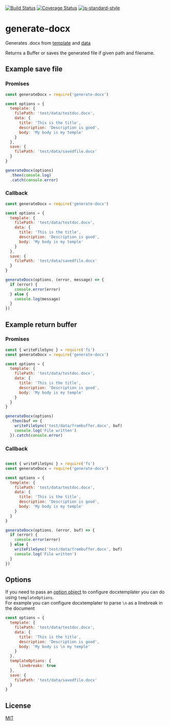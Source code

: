 [![Build Status](https://travis-ci.org/telemark/generate-docx.svg?branch=master)](https://travis-ci.org/telemark/generate-docx)
[![Coverage Status](https://coveralls.io/repos/telemark/generate-docx/badge.svg?branch=master&service=github)](https://coveralls.io/github/telemarks/generate-docx?branch=master)
[![js-standard-style](https://img.shields.io/badge/code%20style-standard-brightgreen.svg?style=flat)](https://github.com/feross/standard)

# generate-docx

Generates .docx from [template](test/data/testdoc.docx) and [data](test/data/testdata.json)

Returns a Buffer or saves the generated file if given path and filename.

## Example save file

### Promises

```js
const generateDocx = require('generate-docx')

const options = {
  template: {
    filePath: 'test/data/testdoc.docx',
    data: {
      title: 'This is the title',
      description: 'Description is good',
      body: 'My body is my temple'
    }
  },
  save: {
    filePath: 'test/data/savedfile.docx'
  }
}

generateDocx(options)
  .then(console.log)
  .catch(console.error)
```

### Callback

```js
const generateDocx = require('generate-docx')

const options = {
  template: {
    filePath: 'test/data/testdoc.docx',
    data: {
      title: 'This is the title',
      description: 'Description is good',
      body: 'My body is my temple'
    }
  },
  save: {
    filePath: 'test/data/savedfile.docx'
  }
}

generateDocx(options, (error, message) => {
  if (error) {
    console.error(error)
  } else {
    console.log(message)
  }
})
```

## Example return buffer

### Promises

```js
const { writeFileSync } = require('fs')
const generateDocx = require('generate-docx')

const options = {
  template: {
    filePath: 'test/data/testdoc.docx',
    data: {
      title: 'This is the title',
      description: 'Description is good',
      body: 'My body is my temple'
    }
  }
}

generateDocx(options)
  .then(buf => {
    writeFileSync('test/data/frombuffer.docx', buf)
    console.log('File written')
  }).catch(console.error)
```

### Callback

```js

const { writeFileSync } = require('fs')
const generateDocx = require('generate-docx')

const options = {
  template: {
    filePath: 'test/data/testdoc.docx',
    data: {
      title: 'This is the title',
      description: 'Description is good',
      body: 'My body is my temple'
    }
  }
}

generateDocx(options, (error, buf) => {
  if (error) {
    console.error(error)
  } else {
    writeFileSync('test/data/frombuffer.docx', buf)
    console.log('File written')
  }
})
```

## Options
If you need to pass an [option object](https://docxtemplater.readthedocs.io/en/latest/configuration.html) to configure docxtemplater you can do using `templateOptions`.   
For example you can configure docxtemplater to parse `\n` as a linebreak in the document
```js
const options = {
  template: {
    filePath: 'test/data/testdoc.docx',
    data: {
      title: 'This is the title',
      description: 'Description is good',
      body: 'My body is \n my temple'
    }
  },
  templateOptions: {
      linebreaks: true
  },
  save: {
    filePath: 'test/data/savedfile.docx'
  }
}
```

## License

[MIT](LICENSE)
